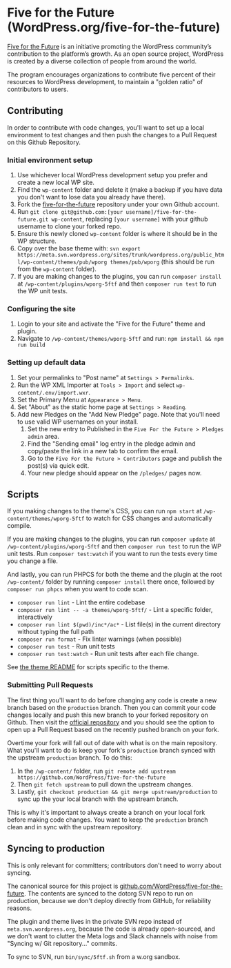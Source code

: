 # Five for the Future (WordPress.org/five-for-the-future)

[Five for the Future](https://wordpress.org/five-for-the-future) is an initiative promoting the WordPress community’s contribution to the platform’s growth. As an open source project, WordPress is created by a diverse collection of people from around the world.

The program encourages organizations to contribute five percent of their resources to WordPress development, to maintain a "golden ratio" of contributors to users.


## Contributing

In order to contribute with code changes, you'll want to set up a local environment to test changes and then push the changes to a Pull Request on this Github Repository.

### Initial environment setup

1. Use whichever local WordPress development setup you prefer and create a new local WP site.
1. Find the `wp-content` folder and delete it (make a backup if you have data you don't want to lose data you already have there).
1. Fork the [five-for-the-future](https://github.com/WordPress/five-for-the-future) repository under your own Github account.
1. Run `git clone git@github.com:[your username]/five-for-the-future.git wp-content`, replacing `[your username]` with your github username to clone your forked repo.
1. Ensure this newly cloned `wp-content` folder is where it should be in the WP structure.
1. Copy over the base theme with: `svn export https://meta.svn.wordpress.org/sites/trunk/wordpress.org/public_html/wp-content/themes/pub/wporg themes/pub/wporg` (this should be run from the `wp-content` folder).
1. If you are making changes to the plugins, you can run `composer install` at `/wp-content/plugins/wporg-5ftf` and then `composer run test` to run the WP unit tests.

### Configuring the site

1. Login to your site and activate the "Five for the Future" theme and plugin.
1. Navigate to `/wp-content/themes/wporg-5ftf` and run: `npm install && npm run build`

### Setting up default data

1. Set your permalinks to "Post name" at `Settings > Permalinks`.
1. Run the WP XML Importer at `Tools > Import` and select `wp-content/.env/import.wxr`.
1. Set the Primary Menu at `Appearance > Menu`.
1. Set "About" as the static home page at `Settings > Reading`.
1. Add new Pledges on the "Add New Pledge" page. Note that you'll need to use valid WP usernames on your install.
	1. Set the new entry to Published in the `Five For the Future > Pledges admin` area.
	1. Find the "Sending email" log entry in the pledge admin and copy/paste the link in a new tab to confirm the email.
	1. Go to the `Five For the Future > Contributors` page and publish the post(s) via quick edit.
	1. Your new pledge should appear on the `/pledges/` pages now.


## Scripts

If you making changes to the theme's CSS, you can run `npm start` at `/wp-content/themes/wporg-5ftf` to watch for CSS changes and automatically compile.

If you are making changes to the plugins, you can run `composer update` at `/wp-content/plugins/wporg-5ftf` and then `composer run test` to run the WP unit tests. Run `composer test:watch` if you want to run the tests every time you change a file.

And lastly, you can run PHPCS for both the theme and the plugin at the root `/wp-content/` folder by running `composer install` there once, followed by `composer run phpcs` when you want to code scan.


* `composer run lint` - Lint the entire codebase
* `composer run lint -- -a themes/wporg-5ftf/` - Lint a specific folder, interactively
* `composer run lint $(pwd)/inc*/ac*` - List file(s) in the current directory without typing the full path
* `composer run format` - Fix linter warnings (when possible)
* `composer run test` - Run unit tests
* `composer run test:watch` - Run unit tests after each file change.

See [the theme README](./themes/wporg-5ftf/README.md) for scripts specific to the theme.



### Submitting Pull Requests

The first thing you'll want to do before changing any code is create a new branch based on the `production` branch. Then you can commit your code changes locally and push this new branch to your forked repository on Github. Then visit the [official repository](https://github.com/WordPress/five-for-the-future/) and you should see the option to open up a Pull Request based on the recently pushed branch on your fork.

Overtime your fork will fall out of date with what is on the main repository. What you'll want to do is keep your fork's `production` branch synced with the upstream `production` branch. To do this:

1) In the `/wp-content/` folder, run `git remote add upstream https://github.com/WordPress/five-for-the-future`
2) Then `git fetch upstream` to pull down the upstream changes.
3) Lastly, `git checkout production && git merge upstream/production` to sync up the your local branch with the upstream branch.

This is why it's important to always create a branch on your local fork before making code changes. You want to keep the `production` branch clean and in sync with the upstream repository.


## Syncing to production

This is only relevant for committers; contributors don't need to worry about syncing.

The canonical source for this project is [github.com/WordPress/five-for-the-future](https://github.com/WordPress/five-for-the-future). The contents are synced to the dotorg SVN repo to run on production, because we don't deploy directly from GitHub, for reliability reasons.

The plugin and theme lives in the private SVN repo instead of `meta.svn.wordpress.org`, because the code is already open-sourced, and we don't want to clutter the Meta logs and Slack channels with noise from "Syncing w/ Git repository..." commits.

To sync to SVN, run `bin/sync/5ftf.sh` from a w.org sandbox.
